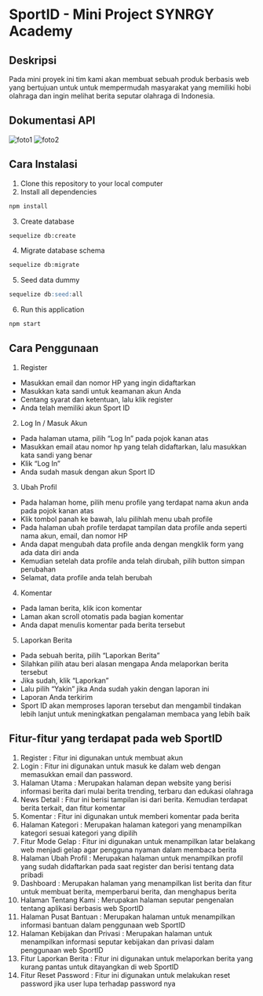 # SportID - Mini Project SYNRGY Academy
## Deskripsi
Pada mini proyek ini tim kami akan membuat sebuah produk berbasis web yang bertujuan untuk untuk mempermudah masyarakat yang memiliki hobi olahraga dan ingin melihat berita seputar olahraga di Indonesia.   

## Dokumentasi API
![foto1](https://i.ibb.co/sHt8Mkz/api-doc-sportid-1.png)
![foto2](https://i.ibb.co/XWMk1NP/api-doc-sportid-2.png)
## Cara Instalasi
   1. Clone this repository to your local computer
   2. Install all dependencies

   ```markdown
   npm install
   ```

   3. Create database

   ```markdown
   sequelize db:create
   ```

   4. Migrate database schema

   ```markdown
   sequelize db:migrate
   ```

   5. Seed data dummy

   ```markdown
   sequelize db:seed:all
   ```

   6. Run this application

   ```markdown
   npm start
   ```
## Cara Penggunaan 

   1. Register
   -  Masukkan email dan nomor HP yang ingin didaftarkan
   -  Masukkan kata sandi untuk keamanan akun Anda
   -  Centang syarat dan ketentuan, lalu klik register
   -  Anda telah memiliki akun Sport ID
   
   2. Log In / Masuk Akun
            
   -  Pada halaman utama, pilih “Log In” pada pojok kanan atas
   -  Masukkan email atau nomor hp yang telah didaftarkan, lalu masukkan kata sandi yang benar
   -  Klik “Log In”
   -  Anda sudah masuk dengan akun Sport ID
                
   3. Ubah Profil
   -  Pada halaman home, pilih menu profile yang terdapat nama akun anda pada pojok kanan atas
   -  Klik tombol panah ke bawah, lalu pilihlah menu ubah profile
   -  Pada halaman ubah profile terdapat tampilan data profile anda seperti nama akun, email, dan nomor HP
   -  Anda dapat mengubah data profile anda dengan mengklik form yang ada data diri anda
   -  Kemudian setelah data profile anda telah dirubah, pilih button simpan perubahan
   -  Selamat, data profile anda telah berubah
                            
   4. Komentar     
   -  Pada laman berita, klik icon komentar 
   -  Laman akan scroll otomatis pada bagian komentar
   -  Anda dapat menulis komentar pada berita tersebut

   5. Laporkan Berita
   -  Pada sebuah berita, pilih “Laporkan Berita”
   -  Silahkan pilih atau beri alasan mengapa Anda melaporkan berita tersebut
   -  Jika sudah, klik “Laporkan”
   -  Lalu pilih “Yakin” jika Anda sudah yakin dengan laporan ini
   -  Laporan Anda terkirim
   -  Sport ID akan memproses laporan tersebut dan mengambil tindakan lebih lanjut untuk meningkatkan pengalaman membaca yang lebih baik
   
## Fitur-fitur yang terdapat pada web SportID

   1. Register : 
      Fitur ini digunakan untuk membuat akun
   2. Login :
      Fitur ini digunakan untuk masuk ke dalam web dengan memasukkan email dan password.
   3. Halaman Utama :
      Merupakan halaman depan website yang berisi informasi berita dari mulai berita trending, terbaru dan edukasi olahraga
   4. News Detail :
      Fitur ini berisi tampilan isi dari berita. Kemudian terdapat berita terkait, dan fitur komentar
   5. Komentar :
      Fitur ini digunakan untuk memberi komentar pada berita
   6. Halaman Kategori  :
      Merupakan halaman kategori yang menampilkan kategori sesuai kategori yang dipilih
   7. Fitur Mode Gelap  :
      Fitur ini digunakan untuk menampilkan latar belakang web menjadi gelap agar pengguna nyaman dalam membaca berita
   8. Halaman Ubah Profil  :
      Merupakan halaman untuk menampilkan profil yang sudah didaftarkan pada saat register dan berisi tentang data pribadi
   9. Dashboard  :
      Merupakan halaman yang menampilkan list berita dan fitur untuk membuat berita, memperbarui berita, dan menghapus berita
   10. Halaman Tentang Kami  :
       Merupakan halaman seputar pengenalan tentang aplikasi berbasis web SportID
   11. Halaman Pusat Bantuan  :
       Merupakan halaman untuk menampilkan informasi bantuan dalam penggunaan web SportID
   12. Halaman Kebijakan dan Privasi  :
       Merupakan halaman untuk menampilkan informasi seputar kebijakan dan privasi dalam penggunaan web SportID
   13. Fitur Laporkan Berita  :
       Fitur ini digunakan untuk melaporkan berita yang kurang pantas untuk ditayangkan di web SportID
   14. Fitur Reset Password :
       Fitur ini digunakan untuk melakukan reset password jika user lupa terhadap password nya
